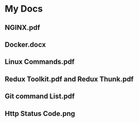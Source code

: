 # My Docs
## NGINX.pdf
## Docker.docx
## Linux Commands.pdf
## Redux Toolkit.pdf and Redux Thunk.pdf
## Git command List.pdf
## Http Status Code.png
